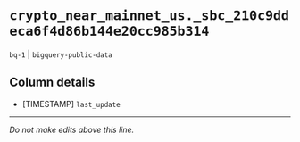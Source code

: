 # `crypto_near_mainnet_us._sbc_210c9ddeca6f4d86b144e20cc985b314`
`bq-1` | `bigquery-public-data`

## Column details
* [TIMESTAMP] `last_update`

-------------------------------------------------------------------------------
*Do not make edits above this line.*
